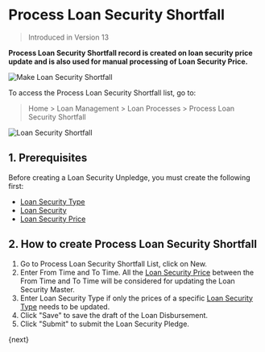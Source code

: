 <!-- add-breadcrumbs -->
# Process Loan Security Shortfall
> Introduced in Version 13

**Process Loan Security Shortfall record is created on loan security price update and is also used for manual processing of Loan Security Price.**

<img class="screenshot" alt="Make Loan Security Shortfall" src="{{docs_base_url}}/assets/img/loan-management/process-loan-security-shortfall-flow.png">

To access the Process Loan Security Shortfall list, go to:
> Home > Loan Management > Loan Processes > Process Loan Security Shortfall


<img class="screenshot" alt="Loan Security Shortfall" src="{{docs_base_url}}/assets/img/loan-management/process-loan-security-shortfall.png">

## 1. Prerequisites
Before creating a Loan Security Unpledge, you must create the following first:

* [Loan Security Type](/docs/v13/user/manual/en/loan-management/loan-security-type)
* [Loan Security](/docs/v13/user/manual/en/loan-management/loan-security)
* [Loan Security Price](/docs/v13/user/manual/en/loan-management/loan-security-price)


## 2. How to create Process Loan Security Shortfall
1. Go to Process Loan Security Shortfall List, click on New.
2. Enter From Time and To Time. All the [Loan Security Price](/docs/v13/user/manual/en/loan-management/loan-security-price) between the From Time and To Time will be considered for updating the Loan Security Master.
3. Enter Loan Security Type if only the prices of a specific [Loan Security Type](/docs/v13/user/manual/en/loan-management/loan-security-type) needs to be updated.
4. Click "Save" to save the draft of the Loan Disbursement.
5. Click "Submit" to submit the Loan Security Pledge.

{next}



